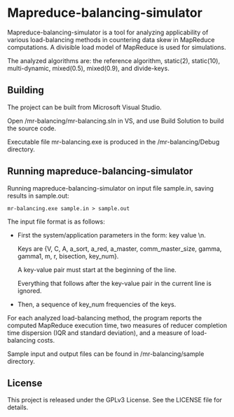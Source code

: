 # Mapreduce-balancing-simulator

Mapreduce-balancing-simulator is a tool for analyzing applicability of various load-balancing methods in countering data skew in MapReduce computations. A divisible load model of MapReduce is used for simulations.

The analyzed algorithms are: the reference algorithm, static(2), static(10), multi-dynamic, mixed(0.5), mixed(0.9), and divide-keys.


## Building

The project can be built from Microsoft Visual Studio.

Open /mr-balancing/mr-balancing.sln in VS, and use Build Solution to build the source code.

Executable file mr-balancing.exe is produced in the /mr-balancing/Debug directory.


## Running mapreduce-balancing-simulator

Running mapreduce-balancing-simulator on input file sample.in, saving results in sample.out:

```
mr-balancing.exe sample.in > sample.out
```

The input file format is as follows:

- First the system/application parameters in the form: key value \n.

  Keys are {V, C, A, a_sort, a_red, a_master, comm_master_size, gamma, gamma1, m, r, bisection, key_num}.
  
  A key-value pair must start at the beginning of the line.
  
  Everything that follows after the key-value pair in the current line is ignored.
  
- Then, a sequence of key_num frequencies of the keys.


For each analyzed load-balancing method, the program reports the computed MapReduce execution time, two measures of reducer completion time dispersion (IQR and standard deviation), and a measure of load-balancing costs.


Sample input and output files can be found in /mr-balancing/sample directory.


## License

This project is released under the GPLv3 License. See the LICENSE file for details.
 